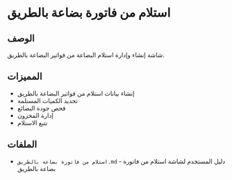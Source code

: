 # استلام من فاتورة بضاعة بالطريق

## الوصف
شاشة إنشاء وإدارة استلام البضاعة من فواتير البضاعة بالطريق.

## المميزات
- إنشاء بيانات استلام من فواتير البضاعة بالطريق
- تحديد الكميات المستلمة
- فحص جودة البضائع
- إدارة المخزون
- تتبع الاستلام

## الملفات
- `استلام من فاتورة بضاعة بالطريق.md` - دليل المستخدم لشاشة استلام من فاتورة بضاعة بالطريق
